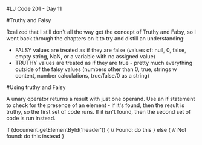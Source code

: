 #LJ Code 201 - Day 11

#Truthy and Falsy

Realized that I still don't all the way get the concept of Truthy and Falsy, so I went back through the chapters on it to try and distill an understanding:
- FALSY values are treated as if they are false (values of: null, 0, false, empty string, NaN, or a variable with no assigned value)
- TRUTHY values are treated as if they are true - pretty much everything outside of the falsy values (numbers other than 0, true, strings w content, number calculations, true/false/0 as a string)

#Using truthy and Falsy

A unary operator returns a result with just one operand. Use an if statement to check for the presence of an element - if it's found, then the result is truthy, so the first set of code runs. If it isn't found, then the second set of code is run instead.

if (document.getElementById('header')) {
  // Found: do this
} else {
  // Not found: do this instead
}
